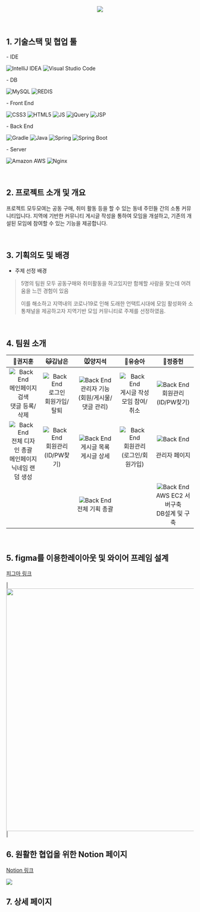 <!-- ![header](https://capsule-render.vercel.app/api?color=01a0ff&text=GUKBIT&fontSize=40&type=Waving&height=200&fontColor=FFFFFF&fontAlignY=35) -->


<div align="center">
<img src="https://user-images.githubusercontent.com/49088112/186560534-2395d008-1f5c-480b-82b7-906d38d0625c.png">
</div>

<br>

<!-- 프로젝트 URL : www.gukbit.com <br> -->
<!-- (일시적으로 서버가 중단될 경우 접속이 원할하지 않을 수 있습니다.) -->

<br>

## 1. 기술스택 및 협업 툴
 \- IDE
 
![IntelliJ IDEA](https://img.shields.io/badge/IntelliJ%20IDEA-000000?style=flat-square&logo=IntelliJIDEA&logoColor=white)
![Visual Studio Code](https://img.shields.io/badge/Visual%20Studio%20Code-007ACC?style=flat-square&logo=Visual%20Studio%20Code&logoColor=white)

 \- DB
 
![MySQL](https://img.shields.io/badge/MySQL%20(RDS)-4479A1?style=flat-square&logo=MySQL&logoColor=white) 
![REDIS](https://img.shields.io/badge/Redis-DC382D?style=flat-square&logo=Redis&logoColor=white) <br>
  
 \- Front End
  
![CSS3](https://img.shields.io/badge/CSS3-1572B6?style=flat-square&logo=CSS3&logoColor=white)
![HTML5](https://img.shields.io/badge/HTML5-E34F26?style=flat-square&logo=HTML5&logoColor=white)
![JS](https://img.shields.io/badge/JavaScript-F7DF1E?style=flat-square&logo=JavaScript&logoColor=black)
![jQuery](https://img.shields.io/badge/jQuery-0769AD?style=flat-square&logo=jQuery&logoColor=white)
![JSP](https://img.shields.io/badge/JSP-000000?style=flat-square&logo=JSP&logoColor=white)

\- Back End

![Gradle](https://img.shields.io/badge/Gradle-02303A?style=flat-square&logo=Gradle&logoColor=white)
![Java](https://img.shields.io/badge/Java-007396?style=flat-square&logo=Java&logoColor=white)
![Spring](https://img.shields.io/badge/Spring-6DB33F?style=flat-square&logo=Spring&logoColor=white)
![Spring Boot](https://img.shields.io/badge/Spring%20Boot-6DB33F?style=flat-square&logo=SpringBoot&logoColor=white)

\- Server

![Amazon AWS](https://img.shields.io/badge/Amazon%20AWS-232F3E?style=flat-square&logo=Amazon%20AWS&logoColor=white)
![Nginx](https://img.shields.io/badge/Nginx-009639?style=flat-square&logo=Nginx&logoColor=white)


<br>

## 2. 프로젝트 소개 및 개요

프로젝트 모두모여는 공동 구매, 취미 활동 등을 할 수 있는 동네 주민들 간의 소통 커뮤니티입니다.
지역에 기반한 커뮤니티 게시글 작성을 통하여 모임을 개설하고, 기존의 개설된 모임에 참여할 수 있는 기능을 제공합니다.


<br>

## 3. 기획의도 및 배경

- 주제 선정 배경

>
> 5명의 팀원 모두 공동구매와 취미활동을 하고있지만 함께할 사람을 찾는데 어려움을 느낀 경험이 있음
> 
> 이를 해소하고 지역내의 코로나19로 인해 도래한 언택트시대에 모임 활성화와 소통채널을 제공하고자 지역기반 모임 커뮤니티로 주제를 선정하였음.
>


<br>

## 4. 팀원 소개 


|🐶권지훈|🐱김남은|🐭양지석|🐹유승아|🐰정중헌|
 |:------:|:-------:|:-------:|:------:|:-------:|
![Back End](https://img.shields.io/badge/-BackEnd-blue?style=flat-square&)<br>메인페이지 검색<br>댓글 등록/삭제|![Back End](https://img.shields.io/badge/-BackEnd-blue?style=flat-square&)<br>로그인<br>회원가입/탈퇴|![Back End](https://img.shields.io/badge/-BackEnd-blue?style=flat-square&)<br>관리자 기능<br>(회원/게시물/댓글 관리)|![Back End](https://img.shields.io/badge/-BackEnd-blue?style=flat-square&)<br>게시글 작성<br>모임 참여/취소|![Back End](https://img.shields.io/badge/-BackEnd-blue?style=flat-square&)<br>회원관리<br>(ID/PW찾기)|
![Back End](https://img.shields.io/badge/-FrontEnd-00C471?style=flat-square&)<br>전체 디자인 총괄<br>메인페이지<br>닉네임 랜덤 생성|![Back End](https://img.shields.io/badge/-FrontEnd-00C471?style=flat-square&)<br>회원관리<br>(ID/PW찾기)<br><br>|![Back End](https://img.shields.io/badge/-FrontEnd-00C471?style=flat-square&)<br>게시글 목록<br>게시글 상세<br><br>|![Back End](https://img.shields.io/badge/-FrontEnd-00C471?style=flat-square&)<br>회원관리<br>(로그인/회원가입)<br><br>|![Back End](https://img.shields.io/badge/-FrontEnd-00C471?style=flat-square&)<br><br>관리자 페이지<br><br>|
|||![Back End](https://img.shields.io/badge/-Etc-lightgray?style=flat-square&)<br>전체 기획 총괄||![Back End](https://img.shields.io/badge/-Etc-lightgray?style=flat-square&)<br>AWS EC2 서버구축<br>DB설계 및 구축|


<br>

## 5. figma를 이용한레이아웃 및 와이어 프레임 설계

[피그마 링크](https://www.figma.com/file/jwSQYG8RtANHFnxAwDsUEg/MOMO?node-id=0%3A1)

|<img src="https://user-images.githubusercontent.com/49088112/186582757-38130760-8c8a-4dad-a21d-64e0356daebd.png" width= "650" height="650"/>|


## 6. 원활한 협업을 위한 Notion 페이지

[Notion 링크](https://linen-reptile-107.notion.site/1-f5caba1d55c54d829f3155419b0f5848)

<img src="https://user-images.githubusercontent.com/49088112/186582320-d96da725-1307-44fc-b323-89d8430c530a.png"/>




<br>

## 7. 상세 페이지
<br><br>


<!--  </div> -->
